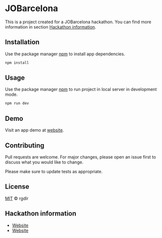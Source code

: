 # JOBarcelona

This is a project created for a JOBarcelona hackathon. You can find more information in section [Hackathon information](#hackathon-information).

## Installation

Use the package manager [npm](https://www.npmjs.com/) to install app dependencies.

```bash
npm install
```

## Usage

Use the package manager [npm](https://www.npmjs.com/) to run project in local server in development mode.

```bash
npm run dev
```

## Demo

Visit an app demo at [website](https://rgdlr.github.io/jobarcelona).

## Contributing

Pull requests are welcome. For major changes, please open an issue first
to discuss what you would like to change.

Please make sure to update tests as appropriate.

## License

[MIT](https://choosealicense.com/licenses/mit) © rgdlr

## Hackathon information

- [Website](https://nuwe.io/dev/competitions/job-barcelona-23)
- [Website](https://nuwe.io/dev/competitions/job-barcelona-23/jobarcelona-23-frontend)
